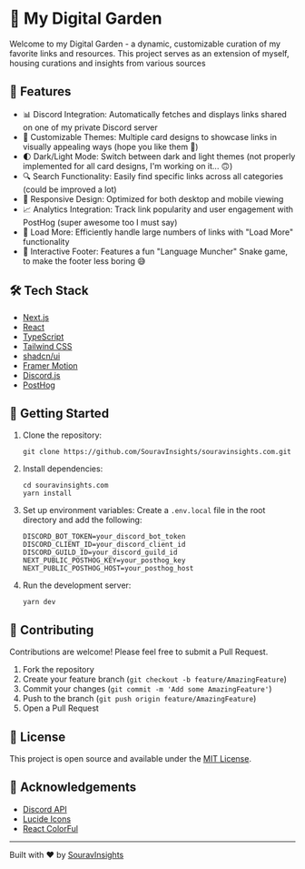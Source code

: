 # 🌿 My Digital Garden

Welcome to my Digital Garden - a dynamic, customizable curation of my favorite links and resources. This project serves as an extension of myself, housing curations and insights from various sources

## 🌟 Features

- 📊 Discord Integration: Automatically fetches and displays links shared on one of my private Discord server
- 🎨 Customizable Themes: Multiple card designs to showcase links in visually appealing ways (hope you like them 🥹)
- 🌓 Dark/Light Mode: Switch between dark and light themes (not properly implemented for all card designs, I'm working on it... 🙃)
- 🔍 Search Functionality: Easily find specific links across all categories (could be improved a lot)
- 📱 Responsive Design: Optimized for both desktop and mobile viewing
- 📈 Analytics Integration: Track link popularity and user engagement with PostHog (super awesome too I must say)
- 🔄 Load More: Efficiently handle large numbers of links with "Load More" functionality
- 🐍 Interactive Footer: Features a fun "Language Muncher" Snake game, to make the footer less boring 😅

## 🛠️ Tech Stack

- [Next.js](https://nextjs.org/)
- [React](https://reactjs.org/)
- [TypeScript](https://www.typescriptlang.org/)
- [Tailwind CSS](https://tailwindcss.com/)
- [shadcn/ui](https://ui.shadcn.com/)
- [Framer Motion](https://www.framer.com/motion/)
- [Discord.js](https://discord.js.org/)
- [PostHog](https://posthog.com/)

## 🚀 Getting Started

1. Clone the repository:

   ```
   git clone https://github.com/SouravInsights/souravinsights.com.git
   ```

2. Install dependencies:

   ```
   cd souravinsights.com
   yarn install
   ```

3. Set up environment variables:
   Create a `.env.local` file in the root directory and add the following:

   ```
   DISCORD_BOT_TOKEN=your_discord_bot_token
   DISCORD_CLIENT_ID=your_discord_client_id
   DISCORD_GUILD_ID=your_discord_guild_id
   NEXT_PUBLIC_POSTHOG_KEY=your_posthog_key
   NEXT_PUBLIC_POSTHOG_HOST=your_posthog_host
   ```

4. Run the development server:
   ```
   yarn dev
   ```

## 🤝 Contributing

Contributions are welcome! Please feel free to submit a Pull Request.

1. Fork the repository
2. Create your feature branch (`git checkout -b feature/AmazingFeature`)
3. Commit your changes (`git commit -m 'Add some AmazingFeature'`)
4. Push to the branch (`git push origin feature/AmazingFeature`)
5. Open a Pull Request

## 📜 License

This project is open source and available under the [MIT License](LICENSE).

## 🙏 Acknowledgements

- [Discord API](https://discord.com/developers/docs/intro)
- [Lucide Icons](https://lucide.dev/)
- [React ColorFul](https://github.com/omgovich/react-colorful)

---

Built with ❤️ by [SouravInsights](https://souravinsights.com/)
